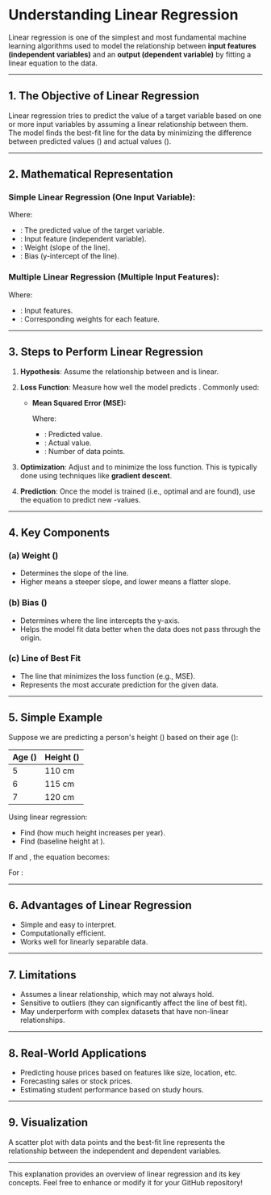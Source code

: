 # Understanding Linear Regression

Linear regression is one of the simplest and most fundamental machine learning algorithms used to model the relationship between **input features (independent variables)** and an **output (dependent variable)** by fitting a linear equation to the data.

---

## 1. The Objective of Linear Regression

Linear regression tries to predict the value of a target variable  based on one or more input variables  by assuming a linear relationship between them. The model finds the best-fit line for the data by minimizing the difference between predicted values () and actual values ().

---

## 2. Mathematical Representation

### Simple Linear Regression (One Input Variable):

Where:

- : The predicted value of the target variable.
- : Input feature (independent variable).
- : Weight (slope of the line).
- : Bias (y-intercept of the line).

### Multiple Linear Regression (Multiple Input Features):

Where:

- : Input features.
- : Corresponding weights for each feature.

---

## 3. Steps to Perform Linear Regression

1. **Hypothesis**: Assume the relationship between  and  is linear.

2. **Loss Function**: Measure how well the model predicts . Commonly used:

   - **Mean Squared Error (MSE):**

     Where:
     - : Predicted value.
     - : Actual value.
     - : Number of data points.

3. **Optimization**: Adjust  and  to minimize the loss function. This is typically done using techniques like **gradient descent**.

4. **Prediction**: Once the model is trained (i.e., optimal  and  are found), use the equation  to predict new -values.

---

## 4. Key Components

### (a) Weight ()

- Determines the slope of the line.
- Higher  means a steeper slope, and lower  means a flatter slope.

### (b) Bias ()

- Determines where the line intercepts the y-axis.
- Helps the model fit data better when the data does not pass through the origin.

### (c) Line of Best Fit

- The line that minimizes the loss function (e.g., MSE).
- Represents the most accurate prediction for the given data.

---

## 5. Simple Example

Suppose we are predicting a person's height () based on their age ():

| Age () | Height () |
| ------ | --------- |
| 5      | 110 cm    |
| 6      | 115 cm    |
| 7      | 120 cm    |

Using linear regression:

- Find  (how much height increases per year).
- Find  (baseline height at ).

If  and , the equation becomes:

For :

---

## 6. Advantages of Linear Regression

- Simple and easy to interpret.
- Computationally efficient.
- Works well for linearly separable data.

---

## 7. Limitations

- Assumes a linear relationship, which may not always hold.
- Sensitive to outliers (they can significantly affect the line of best fit).
- May underperform with complex datasets that have non-linear relationships.

---

## 8. Real-World Applications

- Predicting house prices based on features like size, location, etc.
- Forecasting sales or stock prices.
- Estimating student performance based on study hours.

---

## 9. Visualization

A scatter plot with data points and the best-fit line represents the relationship between the independent and dependent variables.

---

This explanation provides an overview of linear regression and its key concepts. Feel free to enhance or modify it for your GitHub repository!


